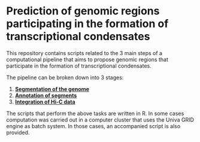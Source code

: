# Prediction of genomic regions participating in the formation of transcriptional condensates

This repository contains scripts related to the 3 main steps of a computational pipeline that aims to propose genomic regions that participate in the formation of transcriptional condensates. 

The pipeline can be broken down into 3 stages: 

1. [**Segmentation of the genome**](https://github.com/AntonisK95/Prediction_of_transcr_condensates/tree/main/Segmentation)
2. [**Annotation of segments**](https://github.com/AntonisK95/Prediction_of_transcr_condensates/tree/main/Annotation)
3. [**Integration of Hi-C data**](https://github.com/AntonisK95/Prediction_of_transcr_condensates/tree/main/Hi-C_Integration)

The scripts that perform the above tasks are written in R. In some cases computation was carried out in a computer cluster that uses the Univa GRID engine as batch system. In those cases, an accompanied script is also provided. 

